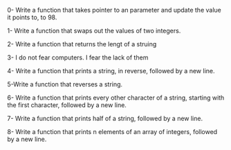 0- Write a function that takes  pointer to an parameter and update the value it points to, to 98.

1- Write a function that swaps out the values of two integers.

2- Write a function that returns the lengt of a struing

3-  I do not fear computers. I fear the lack of them

4- Write a function that prints a string, in reverse, followed by a new line.

5-Write a function that reverses a string.

6- Write a function that prints every other character of a string, starting with the first character, followed by a new line.

7- Write a function that prints half of a string, followed by a new line.

8- Write a function that prints n elements of an array of integers, followed by a new line.


